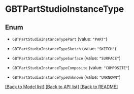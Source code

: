 # GBTPartStudioInstanceType

## Enum


* `GBTPartStudioInstanceTypePart` (value: `"PART"`)

* `GBTPartStudioInstanceTypeSketch` (value: `"SKETCH"`)

* `GBTPartStudioInstanceTypeSurface` (value: `"SURFACE"`)

* `GBTPartStudioInstanceTypeComposite` (value: `"COMPOSITE"`)

* `GBTPartStudioInstanceTypeUnknown` (value: `"UNKNOWN"`)


[[Back to Model list]](../README.md#documentation-for-models) [[Back to API list]](../README.md#documentation-for-api-endpoints) [[Back to README]](../README.md)


